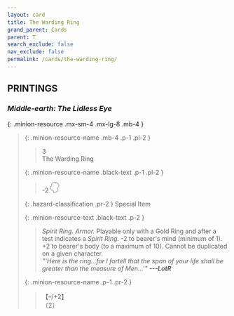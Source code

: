 ```yaml
---
layout: card
title: The Warding Ring
grand_parent: Cards
parent: T
search_exclude: false
nav_exclude: false
permalink: /cards/the-warding-ring/
---
```


## PRINTINGS


### _Middle-earth: The Lidless Eye_

{: .minion-resource .mx-sm-4 .mx-lg-8 .mb-4 }
> {: .minion-resource-name .mb-4 .p-1 .pl-2 }
> > <div class="hazard-mp">3</div>
> > <div class="card-name">The Warding Ring</div>
>
> {: .minion-resource-name .black-text .p-1 .pl-2 }
> > -2 ![](/assets/images/mind.svg)
>
> {: .hazard-classification .pr-2 }
> Special Item
>
> {: .minion-resource-text .black-text .p-2 }
> > _Spirit Ring._ _Armor._ Playable only with a Gold Ring and after a test indicates a _Spirit Ring._ -2 to bearer's mind (minimum of 1). +2 to bearer's body (to a maximum of 10). Cannot be duplicated on a given character. <br>_"'Here is the ring...for I fortell that the span of your life shall be greater than the measure of Men...'"_ ***---LotR*** 
> 
> {: .minion-resource-name .p-1 .pr-2 }
> > <div class="card-shield">【&ndash;/+2】</div>
> > <div class="card-corruption-white">〔2〕</div>

